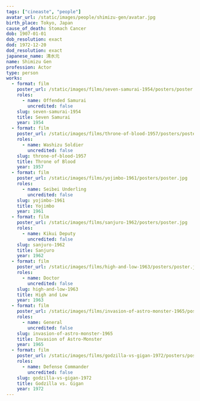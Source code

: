 ```yaml
---
tags: ["cineaste", "people"]
avatar_url: /static/images/people/shimizu-gen/avatar.jpg
birth_place: Tokyo, Japan
cause_of_death: Stomach Cancer
dob: 1907-01-01
dob_resolution: exact
dod: 1972-12-20
dod_resolution: exact
japanese_name: 清水元
name: Shimizu Gen
profession: Actor
type: person
works:
  - format: film
    poster_url: /static/images/films/seven-samurai-1954/posters/poster.jpg
    roles:
      - name: Offended Samurai
        uncredited: false
    slug: seven-samurai-1954
    title: Seven Samurai
    year: 1954
  - format: film
    poster_url: /static/images/films/throne-of-blood-1957/posters/poster.jpg
    roles:
      - name: Washizu Soldier
        uncredited: false
    slug: throne-of-blood-1957
    title: Throne of Blood
    year: 1957
  - format: film
    poster_url: /static/images/films/yojimbo-1961/posters/poster.jpg
    roles:
      - name: Seibei Underling
        uncredited: false
    slug: yojimbo-1961
    title: Yojimbo
    year: 1961
  - format: film
    poster_url: /static/images/films/sanjuro-1962/posters/poster.jpg
    roles:
      - name: Kikui Deputy
        uncredited: false
    slug: sanjuro-1962
    title: Sanjuro
    year: 1962
  - format: film
    poster_url: /static/images/films/high-and-low-1963/posters/poster.jpg
    roles:
      - name: Doctor
        uncredited: false
    slug: high-and-low-1963
    title: High and Low
    year: 1963
  - format: film
    poster_url: /static/images/films/invasion-of-astro-monster-1965/posters/poster.jpg
    roles:
      - name: General
        uncredited: false
    slug: invasion-of-astro-monster-1965
    title: Invasion of Astro-Monster
    year: 1965
  - format: film
    poster_url: /static/images/films/godzilla-vs-gigan-1972/posters/poster.jpg
    roles:
      - name: Defense Commander
        uncredited: false
    slug: godzilla-vs-gigan-1972
    title: Godzilla vs. Gigan
    year: 1972
---
```

